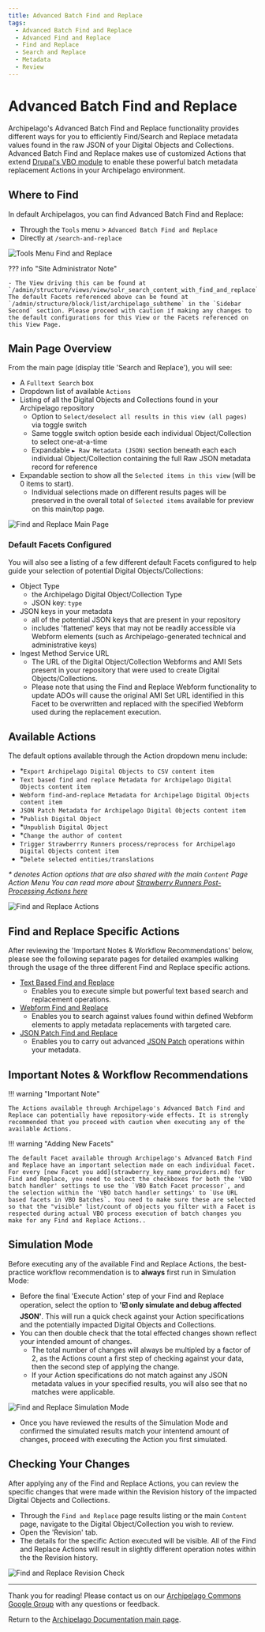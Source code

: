 ```yaml
---
title: Advanced Batch Find and Replace
tags:
  - Advanced Batch Find and Replace
  - Advanced Find and Replace
  - Find and Replace
  - Search and Replace
  - Metadata
  - Review
---
```


# Advanced Batch Find and Replace

Archipelago's Advanced Batch Find and Replace functionality provides different ways for you to efficiently Find/Search and Replace metadata values found in the raw JSON of your Digital Objects and Collections. Advanced Batch Find and Replace makes use of customized Actions that extend [Drupal's VBO module](https://www.drupal.org/project/views_bulk_operations) to enable these powerful batch metadata replacement Actions in your Archipelago environment. 

## Where to Find

In default Archipelagos, you can find Advanced Batch Find and Replace:

- Through the `Tools` menu > `Advanced Batch Find and Replace` 
- Directly at `/search-and-replace` 

![Tools Menu Find and Replace](images/tools_menu_find_and_replace.jpg)

??? info "Site Administrator Note"

    - The View driving this can be found at `/admin/structure/views/view/solr_search_content_with_find_and_replace`. The default Facets referenced above can be found at `/admin/structure/block/list/archipelago_subtheme` in the `Sidebar Second` section. Please proceed with caution if making any changes to the default configurations for this View or the Facets referenced on this View Page.     

## Main Page Overview

From the main page (display title 'Search and Replace'), you will see:

- A `Fulltext Search` box
- Dropdown list of available `Actions`
- Listing of all the Digital Objects and Collections found in your Archipelago repository
    - Option to `Select/deselect all results in this view (all pages)` via toggle switch
    - Same toggle switch option beside each individual Object/Collection to select one-at-a-time
    - Expandable `► Raw Metadata (JSON)` section beneath each each individual Object/Collection containing the full Raw JSON metadata record for reference
- Expandable section to show all the `Selected items in this view` (will be 0 items to start).
    - Individual selections made on different results pages will be preserved in the overall total of `Selected items` available for preview on this main/top page.
        
![Find and Replace Main Page](images/find_and_replace_main_page.jpg)

### Default Facets Configured

You will also see a listing of a few different default Facets configured to help guide your selection of potential Digital Objects/Collections:

- Object Type
    - the Archipelago Digital Object/Collection Type
    - JSON key: `type`
- JSON keys in your metadata
    - all of the potential JSON keys that are present in your repository
    - includes 'flattened' keys that may not be readily accessible via Webform elements (such as Archipelago-generated technical and administrative keys)
- Ingest Method Service URL
    - The URL of the Digital Object/Collection Webforms and AMI Sets present in your repository that were used to create Digital Objects/Collections.
    - Please note that using the Find and Replace Webform functionality to update ADOs will cause the original AMI Set URL identified in this Facet to be overwritten and replaced with the specified Webform used during the replacement execution.

## Available Actions

The default options available through the Action dropdown menu include:

- *`Export Archipelago Digital Objects to CSV content item`
- `Text based find and replace Metadata for Archipelago Digital Objects content item`
- `Webform find-and-replace Metadata for Archipelago Digital Objects content item`
- `JSON Patch Metadata for Archipelago Digital Objects content item`
- *`Publish Digital Object`
- *`Unpublish Digital Object`
- *`Change the author of content`
- `Trigger Strawberrry Runners process/reprocess for Archipelago Digital Objects content item`
- *`Delete selected entities/translations`

_* denotes Action options that are also shared with the main `Content` Page Action Menu_
_You can read more about [Strawberry Runners Post-Processing Actions here](strawberryrunners.md)_ 

![Find and Replace Actions](images/find_and_replace_actions.jpg)

## Find and Replace Specific Actions

After reviewing the 'Important Notes & Workflow Recommendations' below, please see the following separate pages for detailed examples walking through the usage of the three different Find and Replace specific actions. 

- [Text Based Find and Replace](find_and_replace_action_text.md)
    - Enables you to execute simple but powerful text based search and replacement operations.
- [Webform Find and Replace](find_and_replace_action_webform.md)
    - Enables you to search against values found within defined Webform elements to apply metadata replacements with targeted care.
- [JSON Patch Find and Replace](find_and_replace_action_json_patch.md)
    - Enables you to carry out advanced [JSON Patch](https://jsonpatch.com) operations within your metadata.

## Important Notes & Workflow Recommendations

!!! warning "Important Note"

    The Actions available through Archipelago's Advanced Batch Find and Replace can potentially have repository-wide effects. It is strongly recommended that you proceed with caution when executing any of the available Actions. 


!!! warning "Adding New Facets"

    The default Facet available through Archipelago's Advanced Batch Find and Replace have an important selection made on each individual Facet. For every [new Facet you add](strawberry_key_name_providers.md) for Find and Replace, you need to select the checkboxes for both the 'VBO batch handler' settings to use the `VBO Batch Facet processor`, and the selection within the 'VBO batch handler settings' to `Use URL based facets in VBO Batches`. You need to make sure these are selected so that the "visible" list/count of objects you filter with a Facet is respected during actual VBO process execution of batch changes you make for any Find and Replace Actions..


## Simulation Mode 

Before executing any of the available Find and Replace Actions, the best-practice workflow recommendation is to **always** first run in Simulation Mode:

- Before the final 'Execute Action' step of your Find and Replace operation, select the option to **'☑️ only simulate and debug affected JSON'**. This will run a quick check against your Action specifications and the potentially impacted Digital Objects and Collections.
- You can then double check that the total effected changes shown reflect your intended amount of changes. 
    - The total number of changes will always be multipled by a factor of 2, as the Actions count a first step of checking against your data, then the second step of applying the change.
    - If your Action specifications do not match against any JSON metadata values in your specified results, you will also see that no matches were applicable.

![Find and Replace Simulation Mode](images/find_and_replace_simulation_mode.jpg)

- Once you have reviewed the results of the Simulation Mode and confirmed the simulated results match your intentend amount of changes, proceed with executing the Action you first simulated.

## Checking Your Changes

After applying any of the Find and Replace Actions, you can review the specific changes that were made within the Revision history of the impacted Digital Objects and Collections.

- Through the `Find and Replace` page results listing or the main `Content` page, navigate to the Digital Object/Collection you wish to review.
- Open the 'Revision' tab.
- The details for the specific Action executed will be visible. All of the Find and Replace Actions will result in slightly different operation notes within the the Revision history.

![Find and Replace Revision Check](images/find_and_replace_revision_check.jpg)

___

Thank you for reading! Please contact us on our [Archipelago Commons Google Group](https://groups.google.com/forum/#!forum/archipelago-commons) with any questions or feedback.

Return to the [Archipelago Documentation main page](index.md).





